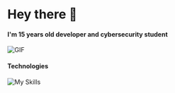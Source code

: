 # Hey there 👋

#### I'm 15 years old developer and cybersecurity student

![GIF](https://media.giphy.com/media/9rtpurjbqiqZXbBBet/giphy.gif)

#### Technologies
![My Skills](https://skillicons.dev/icons?i=bash,cs,bootstrap,git,docker,sqlite,mysql,postgres,html,css)
